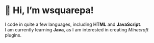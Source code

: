 # 👋 Hi, I’m wsquarepa!
I code in quite a few languages, including **HTML** and **JavaScript**.<br>
I am currently learning **Java**, as I am interested in creating *Minecraft* plugins.

<!---
wsquarepa/wsquarepa is a ✨ special ✨ repository because its `README.md` (this file) appears on your GitHub profile.
You can click the Preview link to take a look at your changes.
--->
